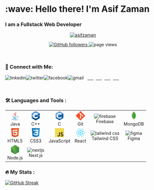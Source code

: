 <h1 align="left" id="asifzaman-title">:wave: Hello there! I'm Asif Zaman</h1>
<h3 align="left">I am a Fullstack Web Developer</h3>

<p align="center">
  <a href="https://github.com/asifzaman">
    <img src="https://github-readme-stats.vercel.app/api?username=asifzaman&show_icons=true&theme=radical" alt="asifzaman" />
  </a>
</p>
<p align="center">
  <a href="https://github.com/asifzaman?tab=followers">
    <img alt="GitHub followers" src="https://img.shields.io/github/followers/asifzaman?style=flat&logo=github">
  </a>
  <img src="https://komarev.com/ghpvc/?username=asifzaman&label=Profile%20Views&style=flat-square" alt="page views" /> 
</p>

<br/>

<h3 align="left"> 🤝 Connect with Me:</h3>
<p align="left"> 
 <a href="https://www.linkedin.com/in/a-k-m-asifuzzaman-5ab169303">
  <img align="left" alt="linkedin" src="https://img.shields.io/badge/LinkedIn-0077B5?style=for-the-badge&logo=linkedin&logoColor=white" height="18px"/>
 </a>
 <a href="https://x.com/zaman_asif44123">
  <img align="left" alt="twitter" src="https://img.shields.io/badge/Twitter-1DA1F2?style=for-the-badge&logo=twitter&logoColor=white" height="18px"/>
 </a>
 <a href="https://www.facebook.com/isu.asu.4762?mibextid=ZbWKwL">
  <img align="left" alt="facebook" src="https://img.shields.io/badge/Facebook-1877F2?style=for-the-badge&logo=facebook&logoColor=white" height="18px"/>
 </a>
 <a href="mailto:zasif855@gmail.com">
  <img align="left" alt="gmail" src="https://img.shields.io/badge/Gmail-D14836?style=for-the-badge&logo=gmail&logoColor=white" height="18px"/>
 </a> 
</p>

<br/>

<h3 align="left"> 🛠️ Languages and Tools :</h3>

<table>
  <tr>
    <td align="center"><img height="30" src="https://raw.githubusercontent.com/devicons/devicon/master/icons/java/java-original.svg" alt="java"><br>Java</td>
    <td align="center"><img height="30" src="https://raw.githubusercontent.com/devicons/devicon/master/icons/cplusplus/cplusplus-original.svg" alt="c++"><br>C++</td>
    <td align="center"><img height="30" src="https://raw.githubusercontent.com/devicons/devicon/master/icons/c/c-original.svg" alt="c"><br>C</td>
    <td align="center"><img height="30" src="https://raw.githubusercontent.com/devicons/devicon/master/icons/git/git-original.svg" alt="git"><br>Git</td>
    <td align="center"><img height="30" src="https://www.vectorlogo.zone/logos/firebase/firebase-icon.svg" alt="firebase"><br>Firebase</td>
    <td align="center"><img height="30" src="https://raw.githubusercontent.com/devicons/devicon/master/icons/mongodb/mongodb-original.svg" alt="mongodb"><br>MongoDB</td>
  </tr>
  <tr>
    <td align="center"><img height="30" src="https://raw.githubusercontent.com/devicons/devicon/master/icons/html5/html5-original.svg" alt="html"><br>HTML5</td>
    <td align="center"><img height="30" src="https://raw.githubusercontent.com/devicons/devicon/master/icons/css3/css3-original.svg" alt="css"><br>CSS3</td>
    <td align="center"><img height="30" src="https://raw.githubusercontent.com/devicons/devicon/master/icons/javascript/javascript-original.svg" alt="javascript"><br>JavaScript</td>
    <td align="center"><img height="30" src="https://raw.githubusercontent.com/devicons/devicon/master/icons/react/react-original.svg" alt="react"><br>React</td>
    <td align="center"><img height="30" src="https://www.vectorlogo.zone/logos/tailwindcss/tailwindcss-icon.svg" alt="tailwind css"><br>Tailwind CSS</td>
    <td align="center"><img height="30" src="https://www.vectorlogo.zone/logos/figma/figma-icon.svg" alt="figma"><br>Figma</td>
  </tr>
  <tr>
    <td align="center"><img height="30" src="https://raw.githubusercontent.com/devicons/devicon/master/icons/nodejs/nodejs-original.svg" alt="nodejs"><br>Node.js</td>
    <td align="center"><img height="30" src="https://cdn.worldvectorlogo.com/logos/nextjs-2.svg" alt="nextjs"><br>Next.js</td>
  </tr>
</table>

<h3 align="left">🔥 My Stats :</h3>

<p align="left">
  <a href="https://git.io/streak-stats">
  <img src="https://github-readme-streak-stats.herokuapp.com/?user=asifzaman&theme=dark&hide_border=true&date_format=M%20j%5B%2C%20Y%5D" alt="GitHub Streak" /></a>
</p>
